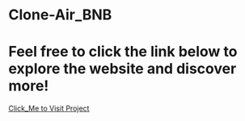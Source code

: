 # Clone-Air_BNB
# Feel free to click the link below to explore the website and discover more!
[Click_Me to Visit Project](https://havenest.onrender.com/listings)

